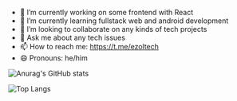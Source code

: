 

- 🔭 I’m currently working on some frontend with React
- 🌱 I’m currently learning fullstack web and android development
- 👯 I’m looking to collaborate on any kinds of tech projects
- 💬 Ask me about any tech issues
- 📫 How to reach me: https://t.me/ezoltech
- 😄 Pronouns: he/him

![Anurag's GitHub stats](https://github-readme-stats.vercel.app/api?username=ezoltech&theme=transparent&show_icons=true)



![Top Langs](https://github-readme-stats.vercel.app/api/top-langs/?username=ezoltech&theme=transparent)

